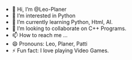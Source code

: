 - 👋 Hi, I’m @Leo-Planer
- 👀 I’m interested in Python
- 🌱 I’m currently learning Python, Html, AI.
- 💞️ I’m looking to collaborate on C++ Programs.
- 📫 How to reach me ...
- 😄 Pronouns: Leo, Planer, Patti
- ⚡ Fun fact: I love playing Video Games.

<!---
Leo-Planer/Leo-Planer is a ✨ special ✨ repository because its `README.md` (this file) appears on your GitHub profile.
You can click the Preview link to take a look at your changes.
--->
